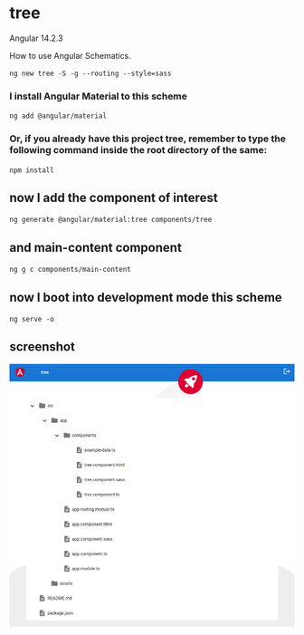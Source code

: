 # tree

Angular 14.2.3

How to use Angular Schematics.

```shell
ng new tree -S -g --routing --style=sass
```

### I install Angular Material to this scheme

```shell
ng add @angular/material
```

### Or, if you already have this project tree, remember to type the following command inside the root directory of the same:

```shell
npm install
```

## now I add the component of interest

```shell
ng generate @angular/material:tree components/tree
```

## and main-content component

```
ng g c components/main-content
```

## now I boot into development mode this scheme

```shell
ng serve -o
```

## screenshot

![tree screenshot](https://github.com/paolomococci/angular-exercises-workshop/blob/main/screenshots/tree_2022-06-21.png)
